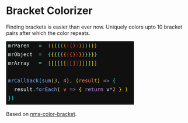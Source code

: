 # Bracket Colorizer

Finding brackets is easier than ever now. Uniquely colors upto 10 bracket pairs after which the color repeats.

![Bracket Colorizer](.github/screenshot1.png)

Based on [nms-color-bracket](https://github.com/nmscholl/nms-color-bracket).

